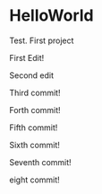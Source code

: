 # HelloWorld
Test. First project

First Edit!

Second edit

Third commit!

Forth commit!

Fifth commit!

Sixth commit!

Seventh commit!

eight commit!